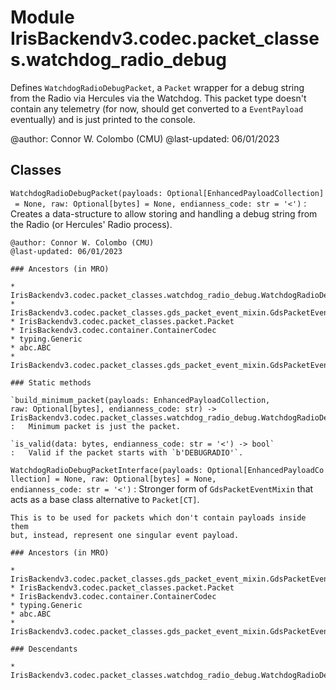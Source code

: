Module IrisBackendv3.codec.packet_classes.watchdog_radio_debug
==============================================================
Defines `WatchdogRadioDebugPacket`, a `Packet` wrapper for a debug string from the
Radio via Hercules via the Watchdog. This packet type doesn't contain any telemetry
(for now, should get converted to a `EventPayload` eventually) and is just printed
to the console.

@author: Connor W. Colombo (CMU)
@last-updated: 06/01/2023

Classes
-------

`WatchdogRadioDebugPacket(payloads: Optional[EnhancedPayloadCollection] = None, raw: Optional[bytes] = None, endianness_code: str = '<')`
:   Creates a data-structure to allow storing and handling a debug string from
    the Radio (or Hercules' Radio process).
    
    @author: Connor W. Colombo (CMU)
    @last-updated: 06/01/2023

    ### Ancestors (in MRO)

    * IrisBackendv3.codec.packet_classes.watchdog_radio_debug.WatchdogRadioDebugPacketInterface
    * IrisBackendv3.codec.packet_classes.gds_packet_event_mixin.GdsPacketEventPacket
    * IrisBackendv3.codec.packet_classes.packet.Packet
    * IrisBackendv3.codec.container.ContainerCodec
    * typing.Generic
    * abc.ABC
    * IrisBackendv3.codec.packet_classes.gds_packet_event_mixin.GdsPacketEventMixin

    ### Static methods

    `build_minimum_packet(payloads: EnhancedPayloadCollection, raw: Optional[bytes], endianness_code: str) ‑> IrisBackendv3.codec.packet_classes.watchdog_radio_debug.WatchdogRadioDebugPacket`
    :   Minimum packet is just the packet.

    `is_valid(data: bytes, endianness_code: str = '<') ‑> bool`
    :   Valid if the packet starts with `b'DEBUGRADIO'`.

`WatchdogRadioDebugPacketInterface(payloads: Optional[EnhancedPayloadCollection] = None, raw: Optional[bytes] = None, endianness_code: str = '<')`
:   Stronger form of `GdsPacketEventMixin` that acts as a base class
    alternative to `Packet[CT]`.
    
    This is to be used for packets which don't contain payloads inside them
    but, instead, represent one singular event payload.

    ### Ancestors (in MRO)

    * IrisBackendv3.codec.packet_classes.gds_packet_event_mixin.GdsPacketEventPacket
    * IrisBackendv3.codec.packet_classes.packet.Packet
    * IrisBackendv3.codec.container.ContainerCodec
    * typing.Generic
    * abc.ABC
    * IrisBackendv3.codec.packet_classes.gds_packet_event_mixin.GdsPacketEventMixin

    ### Descendants

    * IrisBackendv3.codec.packet_classes.watchdog_radio_debug.WatchdogRadioDebugPacket